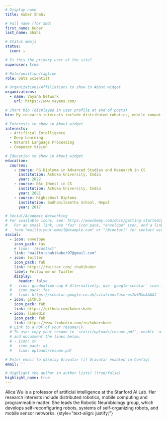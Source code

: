 ```yaml
---
# Display name
title: Kuber Shahi

# Full name (for SEO)
first_name: Kuber
last_name: Shahi

# Status emoji
status:
  icon: ☕️

# Is this the primary user of the site?
superuser: true

# Role/position/tagline
role: Data Scientist 

# Organizations/Affiliations to show in About widget
organizations:
  - name: Vayana Network
    url: https://www.vayana.com/

# Short bio (displayed in user profile at end of posts)
bio: My research interests include distributed robotics, mobile computing and programmable matter.

# Interests to show in About widget
interests:
  - Artificial Intelligence
  - Deep Learning
  - Natural Language Processing
  - Computer Vision

# Education to show in About widget
education:
  courses:
    - course: PG Diploma in Advanced Studies and Research in CS
      institution: Ashoka University, India
      year: 2022
    - course: BSc (Hons) in CS
      institution: Ashoka University, India
      year: 2021
    - course: Highschool Diploma
      institution: Budhanilkantha School, Nepal
      year: 2017

# Social/Academic Networking
# For available icons, see: https://wowchemy.com/docs/getting-started/page-builder/#icons
#   For an email link, use "fas" icon pack, "envelope" icon, and a link in the
#   form "mailto:your-email@example.com" or "/#contact" for contact widget.
social:
  - icon: envelope
    icon_pack: fas
    # link: '/#contact'
    link: "mailto:shahikuber97@gmail.com"
  - icon: twitter
    icon_pack: fab
    link: https://twitter.com/_shahikuber
    label: Follow me on Twitter
    display:
      header: false
  # - icon: graduation-cap # Alternatively, use `google-scholar` icon from `ai` icon pack
  #   icon_pack: fas
  #   link: https://scholar.google.co.uk/citations?user=sIwtMXoAAAAJ
  - icon: github
    icon_pack: fab
    link: https://github.com/kubershahi
  - icon: linkedin
    icon_pack: fab
    link: https://www.linkedin.com/in/kubershahi
  # Link to a PDF of your resume/CV.
  # To use: copy your resume to `static/uploads/resume.pdf`, enable `ai` icons in `params.yaml`,
  # and uncomment the lines below.
  # - icon: cv
  #   icon_pack: ai
  #   link: uploads/resume.pdf

# Enter email to display Gravatar (if Gravatar enabled in Config)
email: ''

# Highlight the author in author lists? (true/false)
highlight_name: true
---
```


Alice Wu is a professor of artificial intelligence at the Stanford AI Lab. Her research interests include distributed robotics, mobile computing and programmable matter. She leads the Robotic Neurobiology group, which develops self-reconfiguring robots, systems of self-organizing robots, and mobile sensor networks.
{style="text-align: justify;"}
